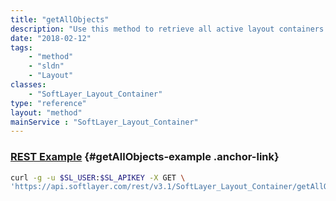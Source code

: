 ```yaml
---
title: "getAllObjects"
description: "Use this method to retrieve all active layout containers that can be customized. "
date: "2018-02-12"
tags:
    - "method"
    - "sldn"
    - "Layout"
classes:
    - "SoftLayer_Layout_Container"
type: "reference"
layout: "method"
mainService : "SoftLayer_Layout_Container"
---
```


### [REST Example](#getAllObjects-example) <a href="/article/rest/"><i class="fas fa-question"></i></a> {#getAllObjects-example .anchor-link} 
```bash
curl -g -u $SL_USER:$SL_APIKEY -X GET \
'https://api.softlayer.com/rest/v3.1/SoftLayer_Layout_Container/getAllObjects'
```
